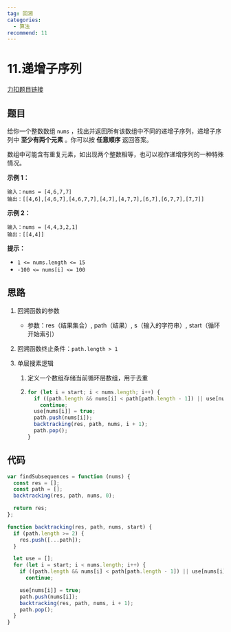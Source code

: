 ```yaml
---
tag: 回溯
categories:
  - 算法
recommend: 11
---
```


# 11.递增子序列

[力扣题目链接](https://leetcode.cn/problems/non-decreasing-subsequences/)

## 题目

给你一个整数数组 `nums` ，找出并返回所有该数组中不同的递增子序列，递增子序列中 **至少有两个元素** 。你可以按 **任意顺序** 返回答案。

数组中可能含有重复元素，如出现两个整数相等，也可以视作递增序列的一种特殊情况。

**示例 1：**

```
输入：nums = [4,6,7,7]
输出：[[4,6],[4,6,7],[4,6,7,7],[4,7],[4,7,7],[6,7],[6,7,7],[7,7]]
```

**示例 2：**

```
输入：nums = [4,4,3,2,1]
输出：[[4,4]]
```

**提示：**

- `1 <= nums.length <= 15`
- `-100 <= nums[i] <= 100`

## 思路

1. 回溯函数的参数

   - 参数：res（结果集合）, path（结果）, s（输入的字符串）, start（循环开始索引）

2. 回溯函数终止条件：`path.length > 1`

3. 单层搜素逻辑

   1. 定义一个数组存储当前循环层数组，用于去重

   2. ```js
      for (let i = start; i < nums.length; i++) {
        if ((path.length && nums[i] < path[path.length - 1]) || use[nums[i]])
          continue;
        use[nums[i]] = true;
        path.push(nums[i]);
        backtracking(res, path, nums, i + 1);
        path.pop();
      }
      ```

## 代码

```js
var findSubsequences = function (nums) {
  const res = [];
  const path = [];
  backtracking(res, path, nums, 0);

  return res;
};

function backtracking(res, path, nums, start) {
  if (path.length >= 2) {
    res.push([...path]);
  }

  let use = [];
  for (let i = start; i < nums.length; i++) {
    if ((path.length && nums[i] < path[path.length - 1]) || use[nums[i]])
      continue;

    use[nums[i]] = true;
    path.push(nums[i]);
    backtracking(res, path, nums, i + 1);
    path.pop();
  }
}
```
